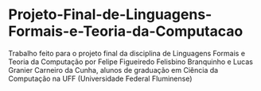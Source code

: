# Projeto-Final-de-Linguagens-Formais-e-Teoria-da-Computacao
Trabalho feito para o projeto final da disciplina de Linguagens Formais e Teoria da Computação por Felipe Figueiredo Felisbino Branquinho e Lucas Granier Carneiro da Cunha, alunos de graduação em Ciência da Computação na UFF (Universidade Federal Fluminense)
